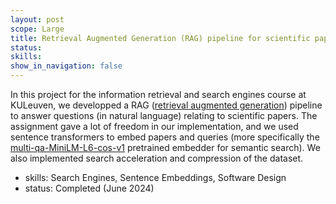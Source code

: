 ```yaml
---
layout: post
scope: Large
title: Retrieval Augmented Generation (RAG) pipeline for scientific papers QA using sentence embeddings
status: 
skills: 
show_in_navigation: false
---
```



In this project for the information retrieval and search engines course at KULeuven, we developped a RAG ([retrieval augmented generation](https://en.wikipedia.org/wiki/Retrieval-augmented_generation)) pipeline to answer questions (in natural language) relating to scientific papers.
The assignment gave a lot of freedom in our implementation, and we used sentence transformers to embed papers and queries (more specifically the [multi-qa-MiniLM-L6-cos-v1](https://huggingface.co/sentence-transformers/multi-qa-MiniLM-L6-cos-v1) pretrained embedder for semantic search). We also implemented search acceleration and compression of the dataset.

- skills: Search Engines, Sentence Embeddings, Software Design
- status: Completed (June 2024)
